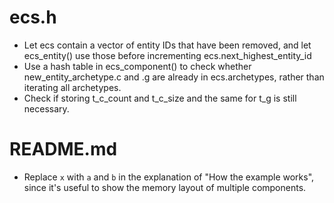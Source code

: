 # ecs.h
* Let ecs contain a vector of entity IDs that have been removed,
and let ecs_entity() use those before incrementing ecs.next_highest_entity_id
* Use a hash table in ecs_component() to check whether new_entity_archetype.c
and .g are already in ecs.archetypes, rather than iterating all archetypes.
* Check if storing t_c_count and t_c_size and the same for t_g is still necessary.

# README.md
* Replace `x` with `a` and `b` in the explanation of "How the example works", since it's useful to show the memory layout of multiple components.
